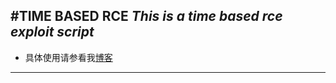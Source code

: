 #TIME BASED RCE
*This is a time based rce exploit script*
----------

- 具体使用请参看我[博客](http://icematcha.win "博客")

----------